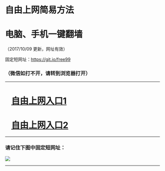﻿# 自由上网简易方法

# 电脑、手机一键翻墙

（2017/10/09 更新，网址有效）

固定短网址：https://git.io/free99

### （微信如打不开，请转到浏览器打开）


***





# &nbsp;&nbsp; <a href="http://ft229558800.fwq-tz-1001.info/fwqtz01.html?t=1009001559 " target="_blank">自由上网入口1</a>
# &nbsp;&nbsp; <a href="http://ft259955316.fwq-tz-1002.info/fwqtz02.html?t=100900122056 " target="_blank">自由上网入口2</a>
***

### 请记住下图中固定短网址：

<img src="https://s3-us-west-2.amazonaws.com/fwq-1001/yjfq-20170905okok.png" /> 


***


